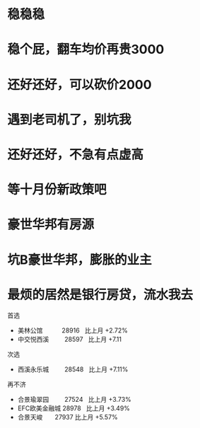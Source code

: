 # 稳稳稳 #

# 稳个屁，翻车均价再贵3000 #

# 还好还好，可以砍价2000 #

# 遇到老司机了，别坑我 #

# 还好还好，不急有点虚高 #

# 等十月份新政策吧 #

# 豪世华邦有房源 #

# 坑B豪世华邦，膨胀的业主 #

# 最烦的居然是银行房贷，流水我去 #

首选
- 美林公馆            28916   比上月 +2.72%
- 中交悦西溪          28597   比上月 +7.11

次选
- 西溪永乐城          28548   比上月 +7.11%

再不济
- 合景瑜翠园          27524   比上月 +3.73%
- EFC欧美金融城       28978    比上月 +3.49%
- 合景天峻            27937    比上月 +5.57%


